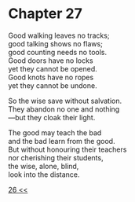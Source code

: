 # Chapter 27

Good walking leaves no tracks;  
good talking shows no flaws;  
good counting needs no tools.  
Good doors have no locks  
yet they cannot be opened.  
Good knots have no ropes  
yet they cannot be undone.

So the wise save without salvation.  
They abandon no one and nothing  
—but they cloak their light.

The good may teach the bad  
and the bad learn from the good.  
But without honouring their teachers  
nor cherishing their students,  
the wise, alone, blind,  
look into the distance.

[26 <<](26.md)